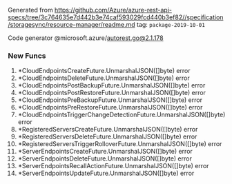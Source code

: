 Generated from https://github.com/Azure/azure-rest-api-specs/tree/3c764635e7d442b3e74caf593029fcd440b3ef82//specification/storagesync/resource-manager/readme.md tag: `package-2019-10-01`

Code generator @microsoft.azure/autorest.go@2.1.178


### New Funcs

1. *CloudEndpointsCreateFuture.UnmarshalJSON([]byte) error
1. *CloudEndpointsDeleteFuture.UnmarshalJSON([]byte) error
1. *CloudEndpointsPostBackupFuture.UnmarshalJSON([]byte) error
1. *CloudEndpointsPostRestoreFuture.UnmarshalJSON([]byte) error
1. *CloudEndpointsPreBackupFuture.UnmarshalJSON([]byte) error
1. *CloudEndpointsPreRestoreFuture.UnmarshalJSON([]byte) error
1. *CloudEndpointsTriggerChangeDetectionFuture.UnmarshalJSON([]byte) error
1. *RegisteredServersCreateFuture.UnmarshalJSON([]byte) error
1. *RegisteredServersDeleteFuture.UnmarshalJSON([]byte) error
1. *RegisteredServersTriggerRolloverFuture.UnmarshalJSON([]byte) error
1. *ServerEndpointsCreateFuture.UnmarshalJSON([]byte) error
1. *ServerEndpointsDeleteFuture.UnmarshalJSON([]byte) error
1. *ServerEndpointsRecallActionFuture.UnmarshalJSON([]byte) error
1. *ServerEndpointsUpdateFuture.UnmarshalJSON([]byte) error

